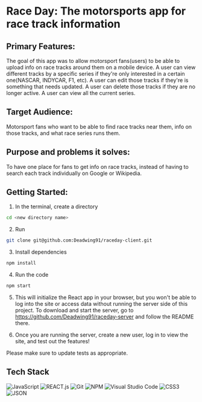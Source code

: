 # Race Day: The motorsports app for race track information


## Primary Features:
The goal of this app was to allow motorsport fans(users) to be able to upload info on race tracks around them on a mobile device.
A user can view different tracks by a specific series if they're only interested in a certain one(NASCAR, INDYCAR, F1, etc).
A user can edit those tracks if they're is something that needs updated.
A user can delete those tracks if they are no longer active.
A user can view all the current series.



## Target Audience:
Motorsport fans who want to be able to find race tracks near them, info on those tracks, and what race series runs them.


## Purpose and problems it solves:
To have one place for fans to get info on race tracks, instead of having to search each track individually on Google or Wikipedia.


## Getting Started:


1. In the terminal, create a directory
```bash
cd <new directory name>
```

2. Run 
```bash
git clone git@github.com:Deadwing91/raceday-client.git
```

3. Install dependencies
```bash
npm install
```
4. Run the code
```bash
npm start
```
5. This will initialize the React app in your browser, but you won't be able to log into the site or access data without running the server side of this project. To download and start the server, go to https://github.com/Deadwing91/raceday-server and follow the README there.

6. Once you are running the server, create a new user, log in to view the site, and test out the features!


Please make sure to update tests as appropriate.

##

## Tech Stack


![JavaScript](https://img.shields.io/badge/javascript-FFD700.svg?style=for-the-badge&logo=javascript&logoColor=black)
![REACT.js](https://img.shields.io/badge/react-61DBFB.svg?style=for-the-badge&logo=react&logoColor=black)
![Git](https://img.shields.io/badge/git-%23F05033.svg?style=for-the-badge&logo=git&logoColor=white)
![NPM](https://img.shields.io/badge/NPM-%23CB3837.svg?style=for-the-badge&logo=npm&logoColor=white)
![Visual Studio Code](https://img.shields.io/badge/Visual%20Studio%20Code-0078d7.svg?style=for-the-badge&logo=visual-studio-code&logoColor=white)
![CSS3](https://img.shields.io/badge/%20CSS3-0078d7.svg?style=for-the-badge&logo=css3&logoColor=white)
![JSON](https://img.shields.io/badge/%20JSON-36454F.svg?style=for-the-badge&logo=json&logoColor=white)



<!-- TODO: Finish writing the readme -->
